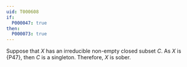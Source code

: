 ```yaml
---
uid: T000608
if:
  P000047: true
then:
  P000073: true
---
```


Suppose that $X$ has an irreducible non-empty closed subset $C$. As $X$ is {P47}, then $C$ is a singleton. Therefore, $X$ is sober.
